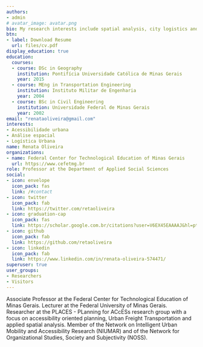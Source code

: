 ```yaml
---
authors:
- admin
# avatar_image: avatar.png
bio: My research interests include spatial analysis, city logistics and accessibility.
btn:
- label: Download Resume
  url: files/cv.pdf
display_education: true
education:
  courses:
  - course: DSc in Geography
    institution: Pontifícia Universidade Católica de Minas Gerais
    year: 2015
  - course: MEng in Transportation Engineering
    institution: Instituto Militar de Engenharia
    year: 2004
  - course: BSc in Civil Engineering
    institution: Universidade Federal de Minas Gerais
    year: 2002
email: "renataoliveira@gmail.com"
interests:
- Acessibilidade urbana
- Análise espacial
- Logística Urbana
name: Renata Oliveira
organizations:
- name: Federal Center for Technological Education of Minas Gerais
  url: https://www.cefetmg.br
role: Professor at the Department of Applied Social Sciences
social:
- icon: envelope
  icon_pack: fas
  link: /#contact
- icon: twitter
  icon_pack: fab
  link: https://twitter.com/retaoliveira
- icon: graduation-cap
  icon_pack: fas
  link: https://scholar.google.com.br/citations?user=V6EX45EAAAAJ&hl=pt-BR
- icon: github
  icon_pack: fab
  link: https://github.com/retaoliveira
- icon: linkedin
  icon_pack: fab
  link: https://www.linkedin.com/in/renata-oliveira-574471/
superuser: true
user_groups:
- Researchers
- Visitors
---
```


Associate Professor at the Federal Center for Technological Education of Minas Gerais. Lecturer at the Federal University of Minas Gerais. Researcher at the PLACES - PLanning for ACcESs research group with a focus on accessibility oriented planning, Urban Freight Transportation and applied spatial analysis. Member of the Network on Intelligent Urban Mobility and Accessibility Research (NIUMAR) and of the Network for Organizational Studies, Society and Subjectivity (NOSS).

